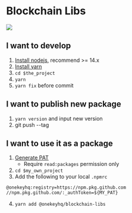 # Blockchain Libs

![](https://github.com/OneKeyHQ/blockchain-libs/actions/workflows/test.yml/badge.svg)

## I want to develop

1. [Install nodejs](https://treehouse.github.io/installation-guides/mac/node-mac.html), recommend >= 14.x
2. [Install yarn](https://classic.yarnpkg.com/lang/en/docs/install/#mac-stable)
3. `cd $the_project`
4. `yarn`
5. `yarn fix` before commit

## I want to publish new package

1. `yarn version` and input new version
2. git push --tag

## I want to use it as a package

1. [Generate PAT](https://docs.github.com/en/authentication/keeping-your-account-and-data-secure/creating-a-personal-access-token)
   - Require `read:packages` permission only
2. `cd $my_own_project`
3. Add the following to your local `.npmrc`

```
@onekeyhq:registry=https://npm.pkg.github.com
//npm.pkg.github.com/:_authToken=${MY_PAT}
```

4. `yarn add @onekeyhq/blockchain-libs`
